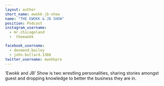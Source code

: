 ```yaml
---
layout: author
short_name: ewokk-jb-show
name: "THE EWOKK & JB SHOW"
position: Podcast
instagram_username:
  - mr.chicagoland
  -  theewokk

facebook_username: 
  - desmond.bailey
  - john.bullard.3388
twitter_username: ewokkpro
---
```

‘Ewokk and JB’ Show is two wrestling personalities, sharing stories amongst guest and dropping knowledge to better the business they are in.
